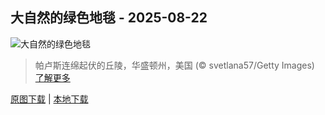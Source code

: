 ## 大自然的绿色地毯 - 2025-08-22
![大自然的绿色地毯](https://cn.bing.com/th?id=OHR.PalouseWA_ZH-CN2552273820_UHD.jpg&rf=LaDigue_UHD.jpg&pid=hp&w=3840&h=2160&rs=1&c=4)

> 帕卢斯连绵起伏的丘陵，华盛顿州，美国 (© svetlana57/Getty Images)
> [了解更多](https://www.bing.com/search?q=%E5%B8%95%E5%8D%A2%E6%96%AF%E5%9C%B0%E5%8C%BA&form=hpcapt&mkt=zh-cn)

[原图下载](https://cn.bing.com/th?id=OHR.PalouseWA_ZH-CN2552273820_UHD.jpg&rf=LaDigue_UHD.jpg&pid=hp&w=3840&h=2160&rs=1&c=4) | [本地下载](images/2025/08/2025-08-22.jpg)

